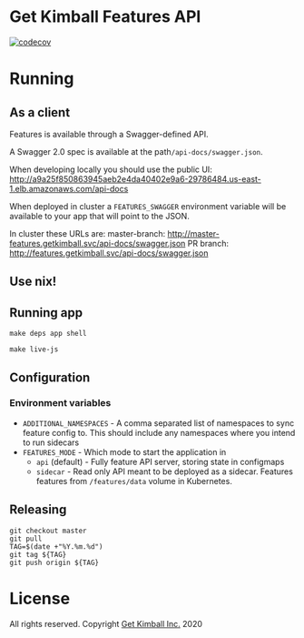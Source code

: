 # Get Kimball Features API

[![codecov](https://codecov.io/gh/getkimball/features/branch/trunk/graph/badge.svg?token=gVDJrLnoUY)](https://codecov.io/gh/getkimball/features)

# Running

## As a client

Features is available through a Swagger-defined API.

A Swagger 2.0 spec is available at the path`/api-docs/swagger.json`.

When developing locally you should use the public UI: http://a9a25f850863945aeb2e4da40402e9a6-29786484.us-east-1.elb.amazonaws.com/api-docs

When deployed in cluster a `FEATURES_SWAGGER` environment variable will be available to your app that will point to the JSON.

In cluster these URLs are:
master-branch: http://master-features.getkimball.svc/api-docs/swagger.json
PR branch: http://features.getkimball.svc/api-docs/swagger.json

## Use nix!

## Running app

```
make deps app shell
```

```
make live-js
```

## Configuration

### Environment variables

* `ADDITIONAL_NAMESPACES` - A comma separated list of namespaces to sync feature config to. This should include any namespaces where you intend to run sidecars
* `FEATURES_MODE` - Which mode to start the application in
    * `api` (default) - Fully feature API server, storing state in configmaps
    * `sidecar` - Read only API meant to be deployed as a sidecar. Features features from `/features/data` volume in Kubernetes.


## Releasing

```
git checkout master
git pull
TAG=$(date +"%Y.%m.%d")
git tag ${TAG}
git push origin ${TAG}
```

# License

All rights reserved. Copyright [Get Kimball Inc.](https://getkimball.com) 2020
